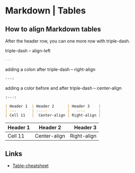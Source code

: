 # Markdown | Tables

## How to align Markdown tables
After the header row, you can one more row with triple-dash.

triple-dash – align-left
```md
---
```

adding a colon after triple-dash – right-align
```md
---:
```

adding a color before and after triple-dash – center-align
```md
:---:
```

```md
| Header 1  | Header 2      | Header 3    |
| ---       | :---:         |   ---:      |
| Cell 11   |  Center-align | Right-align |
```
| Header 1  | Header 2      | Header 3    |
| ---       | :---:         |   ---:      |
| Cell 11   |  Center-align | Right-align |

## Links
* [Table-cheatsheet](https://github.com/adam-p/markdown-here/wiki/Markdown-Cheatsheet#tables)
